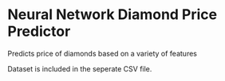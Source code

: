 # Neural Network Diamond Price Predictor
Predicts price of diamonds based on a variety of features

Dataset is included in the seperate CSV file.
